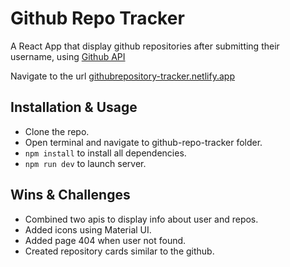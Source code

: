 # Github Repo Tracker

A React App that display github repositories after submitting their username, using [Github API](https://docs.github.com/pt/rest/repos/repos#list-repositories-for-a-user)

Navigate to the url [githubrepository-tracker.netlify.app](githubrepository-tracker.netlify.app)

## Installation & Usage

- Clone the repo.
- Open terminal and navigate to github-repo-tracker folder.
- `npm install` to install all dependencies.
- `npm run dev` to launch server.

## Wins & Challenges

- Combined two apis to display info about user and repos.
- Added icons using Material UI.
- Added page 404 when user not found.
- Created repository cards similar to the github.
